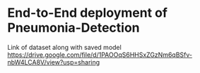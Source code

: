 # End-to-End deployment of Pneumonia-Detection
Link of dataset along with saved model https://drive.google.com/file/d/1PAOOqS6HHSxZGzNm6qBSfv-nbW4LCA8V/view?usp=sharing
